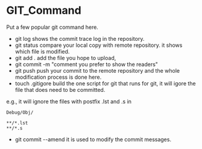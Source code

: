 # GIT_Command
  Put a few popular git command here. 
  - git log 
  shows the commit trace log in the repository. 
  - git status
  compare your local copy with remote repository. it shows which file is modified.
  - git add . 
  add the file you hope to upload, 
  - git commit -m "comment you prefer to show the readers"
  - git push
  push your commit to the remote repository and the whole modification process is done here.
  - touch .gitigore
  build the one script for git that runs for git, it will igore the file that does need to be committed.
  
  e.g., it will ignore the files with postfix .lst and .s in  
    
    Debug/Obj/
   
    **/*.lst
    **/*.s

  - git commit --amend 
  it is used to modify the commit messages. 

